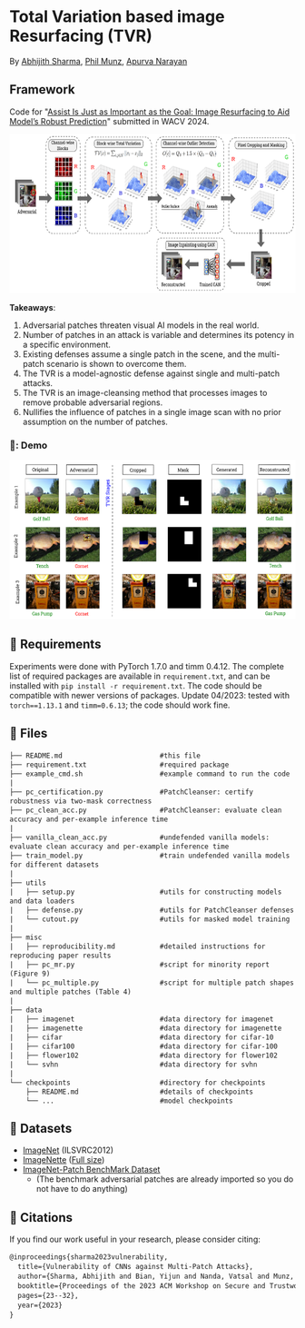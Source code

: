 # Total Variation based image Resurfacing (TVR)

By [Abhijith Sharma](https://www.linkedin.com/in/abhijith-sharma/), [Phil Munz](https://www.linkedin.com/in/philmunz/), [Apurva Narayan](https://scholar.google.com/citations?user=e5OCZ1cAAAAJ&hl=en&authuser=2)

## Framework
Code for "[Assist Is Just as Important as the Goal: Image Resurfacing to Aid Model’s Robust Prediction]()" submitted in WACV 2024. 

<img src="./Figures/TVD.PNG" width="700" height="280" /> 

**Takeaways**: 
1. Adversarial patches threaten visual AI models in the real world.
2. Number of patches in an attack is variable and determines its potency in a specific environment.
3. Existing defenses assume a single patch in the scene, and the multi-patch scenario is shown to overcome them.
4. The TVR is a model-agnostic defense against single and multi-patch attacks.
5. The TVR is an image-cleansing method that processes images to remove probable adversarial regions.
6. Nullifies the influence of patches in a single image scan with no prior assumption on the number of patches. 

### 🔴: Demo

<img src="./Figures/demo.PNG" width="650" height="280" /> 

## :page_with_curl: Requirements

Experiments were done with PyTorch 1.7.0 and timm 0.4.12. The complete list of required packages are available in `requirement.txt`, and can be installed with `pip install -r requirement.txt`. The code should be compatible with newer versions of packages. Update 04/2023: tested with `torch==1.13.1` and `timm=0.6.13`; the code should work fine.

## :open_file_folder: Files

```shell
├── README.md                        #this file 
├── requirement.txt                  #required package
├── example_cmd.sh                   #example command to run the code
| 
├── pc_certification.py              #PatchCleanser: certify robustness via two-mask correctness 
├── pc_clean_acc.py                  #PatchCleanser: evaluate clean accuracy and per-example inference time
| 
├── vanilla_clean_acc.py             #undefended vanilla models: evaluate clean accuracy and per-example inference time
├── train_model.py                   #train undefended vanilla models for different datasets
| 
├── utils
|   ├── setup.py                     #utils for constructing models and data loaders
|   ├── defense.py                   #utils for PatchCleanser defenses
|   └── cutout.py                    #utils for masked model training
|
├── misc
|   ├── reproducibility.md           #detailed instructions for reproducing paper results
|   ├── pc_mr.py                     #script for minority report (Figure 9)
|   └── pc_multiple.py               #script for multiple patch shapes and multiple patches (Table 4)
| 
├── data   
|   ├── imagenet                     #data directory for imagenet
|   ├── imagenette                   #data directory for imagenette
|   ├── cifar                        #data directory for cifar-10
|   ├── cifar100                     #data directory for cifar-100
|   ├── flower102                    #data directory for flower102
|   └── svhn                         #data directory for svhn
|
└── checkpoints                      #directory for checkpoints
    ├── README.md                    #details of checkpoints
    └── ...                          #model checkpoints
```

## :open_book: Datasets

- [ImageNet](https://image-net.org/download.php) (ILSVRC2012)
- [ImageNette](https://github.com/fastai/imagenette) ([Full size](https://s3.amazonaws.com/fast-ai-imageclas/imagenette2.tgz))
- [ImageNet-Patch BenchMark Dataset](https://github.com/pralab/ImageNet-Patch)
    - (The benchmark adversarial patches are already imported so you do not have to do anything)

## :newspaper: Citations

If you find our work useful in your research, please consider citing:

```tex
@inproceedings{sharma2023vulnerability,
  title={Vulnerability of CNNs against Multi-Patch Attacks},
  author={Sharma, Abhijith and Bian, Yijun and Nanda, Vatsal and Munz, Phil and Narayan, Apurva},
  booktitle={Proceedings of the 2023 ACM Workshop on Secure and Trustworthy Cyber-Physical Systems},
  pages={23--32},
  year={2023}
}
```
